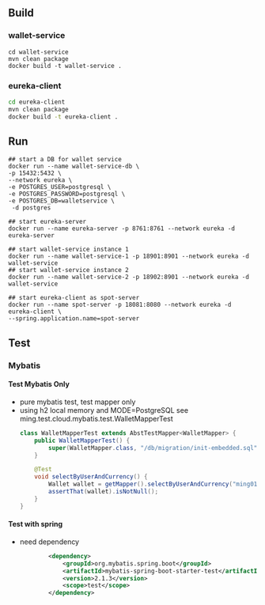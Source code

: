 ## Build

### wallet-service
``` shell script
cd wallet-service
mvn clean package
docker build -t wallet-service .
```

### eureka-client
```sh
cd eureka-client
mvn clean package
docker build -t eureka-client .
```

## Run
``` shell script
## start a DB for wallet service
docker run --name wallet-service-db \
-p 15432:5432 \
--network eureka \
-e POSTGRES_USER=postgresql \
-e POSTGRES_PASSWORD=postgresql \
-e POSTGRES_DB=walletservice \
 -d postgres

## start eureka-server 
docker run --name eureka-server -p 8761:8761 --network eureka -d eureka-server

## start wallet-service instance 1
docker run --name wallet-service-1 -p 18901:8901 --network eureka -d wallet-service 
## start wallet-service instance 2
docker run --name wallet-service-2 -p 18902:8901 --network eureka -d wallet-service

## start eureka-client as spot-server
docker run --name spot-server -p 18081:8080 --network eureka -d eureka-client \
--spring.application.name=spot-server

```

## Test

### Mybatis

#### Test Mybatis Only
- pure mybatis test, test mapper only
- using h2 local memory and MODE=PostgreSQL
see ming.test.cloud.mybatis.test.WalletMapperTest
    ```java
    class WalletMapperTest extends AbstTestMapper<WalletMapper> {
        public WalletMapperTest() {
            super(WalletMapper.class, "/db/migration/init-embedded.sql");
        }
    
        @Test
        void selectByUserAndCurrency() {
            Wallet wallet = getMapper().selectByUserAndCurrency("ming01", "USD");
            assertThat(wallet).isNotNull();
        }
    }
    ```

#### Test with spring
- need dependency
    ```xml
            <dependency>
                <groupId>org.mybatis.spring.boot</groupId>
                <artifactId>mybatis-spring-boot-starter-test</artifactId>
                <version>2.1.3</version>
                <scope>test</scope>
            </dependency>
    ```
